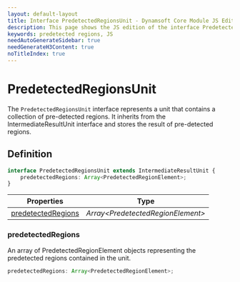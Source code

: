 ```yaml
---
layout: default-layout
title: Interface PredetectedRegionsUnit - Dynamsoft Core Module JS Edition API Reference
description: This page shows the JS edition of the interface PredetectedRegionsUnit in Dynamsoft Core Module.
keywords: predetected regions, JS
needAutoGenerateSidebar: true
needGenerateH3Content: true
noTitleIndex: true
---
```


# PredetectedRegionsUnit

The `PredetectedRegionsUnit` interface represents a unit that contains a collection of pre-detected regions. It inherits from the IntermediateResultUnit interface and stores the result of pre-detected regions.

## Definition

```typescript
interface PredetectedRegionsUnit extends IntermediateResultUnit {
    predetectedRegions: Array<PredetectedRegionElement>;
}
```

| Properties | Type |
|--------|-------------|
| [predetectedRegions](#predetectedregions) | *Array\<PredetectedRegionElement>* |


### predetectedRegions

 An array of PredetectedRegionElement objects representing the predetected regions contained in the unit.

```typescript
predetectedRegions: Array<PredetectedRegionElement>;
```